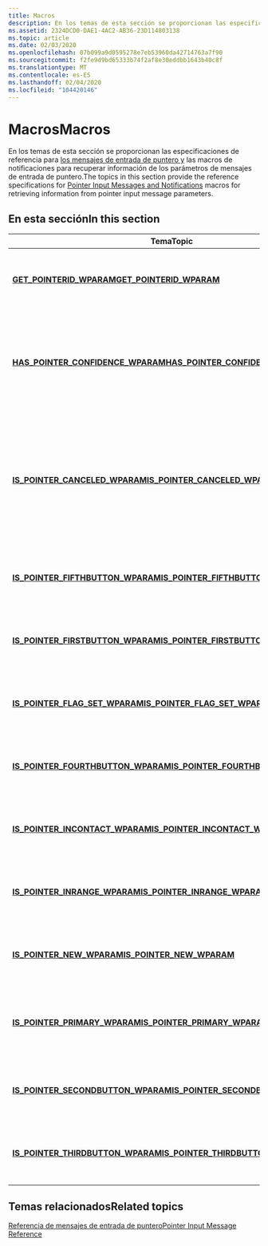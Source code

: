 ```yaml
---
title: Macros
description: En los temas de esta sección se proporcionan las especificaciones de referencia para los mensajes de entrada de puntero y las macros de notificaciones para recuperar información de los parámetros de mensajes de entrada de puntero.
ms.assetid: 2324DCD0-DAE1-4AC2-AB36-23D114803138
ms.topic: article
ms.date: 02/03/2020
ms.openlocfilehash: 07b099a9d0595278e7eb53960da42714763a7f90
ms.sourcegitcommit: f2fe9d9bd65333b74f2af8e30eddbb1643b40c8f
ms.translationtype: MT
ms.contentlocale: es-ES
ms.lasthandoff: 02/04/2020
ms.locfileid: "104420146"
---
```

# <a name="macros"></a><span data-ttu-id="fee66-103">Macros</span><span class="sxs-lookup"><span data-stu-id="fee66-103">Macros</span></span>

<span data-ttu-id="fee66-104">En los temas de esta sección se proporcionan las especificaciones de referencia para [los mensajes de entrada de puntero y](messages-and-notifications-portal.md) las macros de notificaciones para recuperar información de los parámetros de mensajes de entrada de puntero.</span><span class="sxs-lookup"><span data-stu-id="fee66-104">The topics in this section provide the reference specifications for [Pointer Input Messages and Notifications](messages-and-notifications-portal.md) macros for retrieving information from pointer input message parameters.</span></span>

## <a name="in-this-section"></a><span data-ttu-id="fee66-105">En esta sección</span><span class="sxs-lookup"><span data-stu-id="fee66-105">In this section</span></span>



| <span data-ttu-id="fee66-106">Tema</span><span class="sxs-lookup"><span data-stu-id="fee66-106">Topic</span></span>                                                                                  | <span data-ttu-id="fee66-107">Descripción</span><span class="sxs-lookup"><span data-stu-id="fee66-107">Description</span></span>                                                                                                                         |
|----------------------------------------------------------------------------------------|-------------------------------------------------------------------------------------------------------------------------------------|
| [<span data-ttu-id="fee66-108">**GET_POINTERID_WPARAM**</span><span class="sxs-lookup"><span data-stu-id="fee66-108">**GET_POINTERID_WPARAM**</span></span>](/previous-versions/windows/desktop/api)<br/>                      | <span data-ttu-id="fee66-109">Recupera el identificador de puntero mediante el valor especificado.</span><span class="sxs-lookup"><span data-stu-id="fee66-109">Retrieves the pointer ID using the specified value.</span></span> <br/>                                                                     |
| [<span data-ttu-id="fee66-110">**HAS_POINTER_CONFIDENCE_WPARAM**</span><span class="sxs-lookup"><span data-stu-id="fee66-110">**HAS_POINTER_CONFIDENCE_WPARAM**</span></span>](/previous-versions/windows/desktop/api)<br/>   | <span data-ttu-id="fee66-111">Comprueba si el mensaje de puntero especificado se considera intencionado en lugar de accidental.</span><span class="sxs-lookup"><span data-stu-id="fee66-111">Checks whether the specified pointer message is considered intentional rather than accidental.</span></span><br/>                           |
| [<span data-ttu-id="fee66-112">**IS_POINTER_CANCELED_WPARAM**</span><span class="sxs-lookup"><span data-stu-id="fee66-112">**IS_POINTER_CANCELED_WPARAM**</span></span>](/previous-versions/windows/desktop/api)<br/>         | <span data-ttu-id="fee66-113">Comprueba si la entrada de puntero especificada finalizó repentinamente o no era válida, lo que indica que no se completó la interacción.</span><span class="sxs-lookup"><span data-stu-id="fee66-113">Checks whether the specified pointer input ended abruptly, or was invalid, indicating the interaction was not completed.</span></span><br/> |
| [<span data-ttu-id="fee66-114">**IS_POINTER_FIFTHBUTTON_WPARAM**</span><span class="sxs-lookup"><span data-stu-id="fee66-114">**IS_POINTER_FIFTHBUTTON_WPARAM**</span></span>](/previous-versions/windows/desktop/api)<br/>   | <span data-ttu-id="fee66-115">Comprueba si el puntero especificado tardó la quinta acción.</span><span class="sxs-lookup"><span data-stu-id="fee66-115">Checks whether the specified pointer took fifth action.</span></span> <br/>                                                                 |
| [<span data-ttu-id="fee66-116">**IS_POINTER_FIRSTBUTTON_WPARAM**</span><span class="sxs-lookup"><span data-stu-id="fee66-116">**IS_POINTER_FIRSTBUTTON_WPARAM**</span></span>](/previous-versions/windows/desktop/api)<br/>   | <span data-ttu-id="fee66-117">Comprueba si el puntero especificado tomó la primera acción.</span><span class="sxs-lookup"><span data-stu-id="fee66-117">Checks whether the specified pointer took first action.</span></span><br/>                                                                  |
| [<span data-ttu-id="fee66-118">**IS_POINTER_FLAG_SET_WPARAM**</span><span class="sxs-lookup"><span data-stu-id="fee66-118">**IS_POINTER_FLAG_SET_WPARAM**</span></span>](/previous-versions/windows/desktop/api)<br/>        | <span data-ttu-id="fee66-119">Comprueba si una macro de puntero establece la marca especificada.</span><span class="sxs-lookup"><span data-stu-id="fee66-119">Checks whether a pointer macro sets the specified flag.</span></span> <br/>                                                                 |
| [<span data-ttu-id="fee66-120">**IS_POINTER_FOURTHBUTTON_WPARAM**</span><span class="sxs-lookup"><span data-stu-id="fee66-120">**IS_POINTER_FOURTHBUTTON_WPARAM**</span></span>](/previous-versions/windows/desktop/api)<br/> | <span data-ttu-id="fee66-121">Comprueba si el puntero especificado tardó la cuarta acción.</span><span class="sxs-lookup"><span data-stu-id="fee66-121">Checks whether the specified pointer took fourth action.</span></span> <br/>                                                                |
| [<span data-ttu-id="fee66-122">**IS_POINTER_INCONTACT_WPARAM**</span><span class="sxs-lookup"><span data-stu-id="fee66-122">**IS_POINTER_INCONTACT_WPARAM**</span></span>](/previous-versions/windows/desktop/api)<br/>       | <span data-ttu-id="fee66-123">Comprueba si el puntero especificado está en el contacto.</span><span class="sxs-lookup"><span data-stu-id="fee66-123">Checks whether the specified pointer is in contact.</span></span> <br/>                                                                     |
| [<span data-ttu-id="fee66-124">**IS_POINTER_INRANGE_WPARAM**</span><span class="sxs-lookup"><span data-stu-id="fee66-124">**IS_POINTER_INRANGE_WPARAM**</span></span>](/previous-versions/windows/desktop/api)<br/>           | <span data-ttu-id="fee66-125">Comprueba si el puntero especificado está dentro del intervalo.</span><span class="sxs-lookup"><span data-stu-id="fee66-125">Checks whether the specified pointer is in range.</span></span> <br/>                                                                       |
| [<span data-ttu-id="fee66-126">**IS_POINTER_NEW_WPARAM**</span><span class="sxs-lookup"><span data-stu-id="fee66-126">**IS_POINTER_NEW_WPARAM**</span></span>](/previous-versions/windows/desktop/api)<br/>                   | <span data-ttu-id="fee66-127">Comprueba si el puntero especificado es un nuevo puntero.</span><span class="sxs-lookup"><span data-stu-id="fee66-127">Checks whether the specified pointer is a new pointer.</span></span> <br/>                                                                  |
| [<span data-ttu-id="fee66-128">**IS_POINTER_PRIMARY_WPARAM**</span><span class="sxs-lookup"><span data-stu-id="fee66-128">**IS_POINTER_PRIMARY_WPARAM**</span></span>](/previous-versions/windows/desktop/api)<br/>           | <span data-ttu-id="fee66-129">Comprueba si el puntero especificado es el puntero primario.</span><span class="sxs-lookup"><span data-stu-id="fee66-129">Checks whether the specified pointer is the primary pointer.</span></span> <br/>                                                            |
| [<span data-ttu-id="fee66-130">**IS_POINTER_SECONDBUTTON_WPARAM**</span><span class="sxs-lookup"><span data-stu-id="fee66-130">**IS_POINTER_SECONDBUTTON_WPARAM**</span></span>](/previous-versions/windows/desktop/api)<br/> | <span data-ttu-id="fee66-131">Comprueba si el puntero especificado tardó la segunda acción.</span><span class="sxs-lookup"><span data-stu-id="fee66-131">Checks whether the specified pointer took second action.</span></span> <br/>                                                                |
| [<span data-ttu-id="fee66-132">**IS_POINTER_THIRDBUTTON_WPARAM**</span><span class="sxs-lookup"><span data-stu-id="fee66-132">**IS_POINTER_THIRDBUTTON_WPARAM**</span></span>](/previous-versions/windows/desktop/api)<br/>   | <span data-ttu-id="fee66-133">Comprueba si el puntero especificado tardó la tercera acción.</span><span class="sxs-lookup"><span data-stu-id="fee66-133">Checks whether the specified pointer took third action.</span></span> <br/>                                                                 |



 

## <a name="related-topics"></a><span data-ttu-id="fee66-134">Temas relacionados</span><span class="sxs-lookup"><span data-stu-id="fee66-134">Related topics</span></span>

<dl> <dt>

[<span data-ttu-id="fee66-135">Referencia de mensajes de entrada de puntero</span><span class="sxs-lookup"><span data-stu-id="fee66-135">Pointer Input Message Reference</span></span>](wmpointer-reference.md)
</dt> </dl>

 

 





